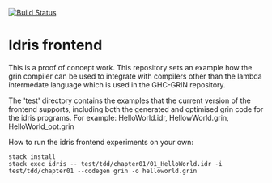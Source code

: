 [![Build Status](https://travis-ci.org/grin-compiler/idris-grin.svg?branch=master)](https://travis-ci.org/grin-compiler/idris-grin)

# Idris frontend

This is a proof of concept work. This repository sets an example how the grin compiler can be used to integrate with
compilers other than the lambda intermedate language which is used in the GHC-GRIN repository.

The 'test' directory contains the examples that the current version of the frontend supports, including both
the generated and optimised grin code for the idris programs. For example:
HelloWorld.idr, HellowWorld.grin, HelloWorld_opt.grin

How to run the idris frontend experiments on your own:
```
stack install
stack exec idris -- test/tdd/chapter01/01_HelloWorld.idr -i test/tdd/chapter01 --codegen grin -o helloworld.grin
```
